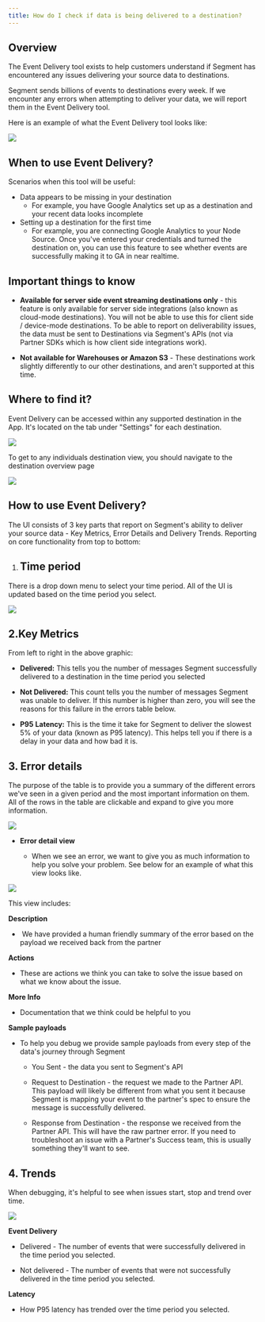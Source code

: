 ```yaml
---
title: How do I check if data is being delivered to a destination?
---
```


## Overview

The Event Delivery tool exists to help customers understand if Segment has encountered any issues delivering your source data to destinations. 

Segment sends billions of events to destinations every week. If we encounter any errors when attempting to deliver your data, we will report them in the Event Delivery tool.

Here is an example of what the Event Delivery tool looks like:

![](images/edelivery_jXaoBuF6.png)

## When to use Event Delivery?

Scenarios when this tool will be useful: 

*   Data appears to be missing in your destination
    *   For example, you have Google Analytics set up as a destination and your recent data looks incomplete
*   Setting up a destination for the first time 
    *   For example, you are connecting Google Analytics to your Node Source. Once you've entered your credentials and turned the destination on, you can use this feature to see whether events are successfully making it to GA in near realtime. 


## Important things to know

*   **Available for server side event streaming destinations only** - this feature is only available for server side integrations (also known as cloud-mode destinations). You will not be able to use this for client side / device-mode destinations. To be able to report on deliverability issues, the data must be sent to Destinations via Segment's APIs (not via Partner SDKs which is how client side integrations work). 

*   **Not available for Warehouses or Amazon S3** - These destinations work slightly differently to our other destinations, and aren't supported at this time.


## Where to find it? 

Event Delivery can be accessed within any supported destination in the App. It's located on the tab under "Settings" for each destination. 

![](images/edelivery_rzYZESor.png)

To get to any individuals destination view, you should navigate to the destination overview page

![](images/edelivery_feyzNqcy.png)

## How to use Event Delivery?

The UI consists of 3 key parts that report on Segment's ability to deliver your source data - Key Metrics, Error Details and Delivery Trends. Reporting on core functionality from top to bottom: 

1.  ## **Time period** 


There is a drop down menu to select your time period. All of the UI is updated based on the time period you select. 

![](images/edelivery_Qs4r85sc.png)

## 2.**Key Metrics**

From left to right in the above graphic:

*   **Delivered:** This tells you the number of messages Segment successfully delivered to a destination in the time period you selected

*   **Not Delivered:** This count tells you the number of messages Segment was unable to deliver. If this number is higher than zero, you will see the reasons for this failure in the errors table below. 

*   **P95** **Latency:** This is the time it take for Segment to deliver the slowest 5% of your data (known as P95 latency). This helps tell you if there is a delay in your data and how bad it is.   


## **3\. Error details**

The purpose of the table is to provide you a summary of the different errors we've seen in a given period and the most important information on them. All of the rows in the table are clickable and expand to give you more information. 

![](images/edelivery_V6hldpCl.png)

*   **Error detail view**

    *   When we see an error, we want to give you as much information to help you solve your problem. See below for an example of what this view looks like. 


![](images/edelivery_CgNb4wVN.png)

This view includes: 

**Description**

*    We have provided a human friendly summary of the error based on the payload we received back from the partner


**Actions** 

*   These are actions we think you can take to solve the issue based on what we know about the issue. 


**More Info**

*   Documentation that we think could be helpful to you 


**Sample payloads**

*   To help you debug we provide sample payloads from every step of the data's journey through Segment

    *   You Sent - the data you sent to Segment's API

    *   Request to Destination - the request we made to the Partner API. This payload will likely be different from what you sent it because Segment is mapping your event to the partner's spec to ensure the message is successfully delivered. 

    *   Response from Destination - the response we received from the Partner API. This will have the raw partner error. If you need to troubleshoot an issue with a Partner's Success team, this is usually something they'll want to see. 


## **4\. Trends**

When debugging, it's helpful to see when issues start, stop and trend over time. 

![](images/edelivery_9FRFTAso.png)

**Event Delivery**

*   Delivered - The number of events that were successfully delivered in the time period you selected. 

*   Not delivered - The number of events that were not successfully delivered in the time period you selected. 


**Latency**

*   How P95 latency has trended over the time period you selected.
